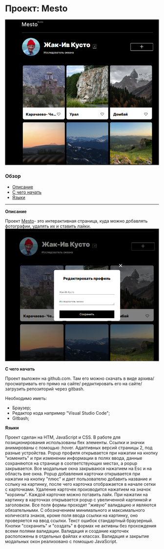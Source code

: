 # Проект: Mesto
![alt-screenshot](/images/Screenshot1.png)
### Обзор
- [Описание](#Описание)
- [С чего начать](#С_чего_начать)
- [Языки](#Языки)
------------------

**Описание** <a name = "Описание"></a>


Проект [Mesto](https://aleksandranazhestkina.github.io/mesto/index.html)- это интерактивная страница, куда можно добавлять фотографии, удалять их и ставить лайки.
![alt-screenshot](/images/Screenchot2.png)

**С чего начать** <a name = "С чего начать"></a>

Проект выложен на github.com. Там его можно скачать в виде архива/ просматривать его прямо на сайте/ редактировать его на сайте/ загрузить репозиторий через gitbash.

 Необходимо иметь:
* Браузер;
* Редактор кода например "Visual Studio Code";
* Gitbash;

**Языки** <a name = "Языки"></a>

Проект сделан на HTM, JavaScript и CSS. В работе для позиционирования использованы flex элементы. Ссылки и значки анимированы с помощью :hover. Адаптивных версий страницы 2, под разные устройства.
Popup профиля открывается при нажатии на кнопку "изменить" и при изменении информации в полях ввода, данные сохраняются на странице в соответствующих местах, а popup закрывается.
Все модальные окна закрываюся нажатием на Esc и на область вне окна.
Popup добавления карточки открывается при нажатии на кнопку "плюс" и дает пользователю добавить название и сслыку на картинку, после чего карточка отображается в начале сетки с карточками. Удаление карточек производится нажатием на значок "корзины". Каждой карточке можно потавить лайк.
При нажатии на картинку в карточках открывается рopup с увеличенной картинкой и заголовком.
Все поля формы проходят "живую" валидацию и являются обязательными. С обозначением минимального и максимального количесвта знаков, кроме поля ввода ссылки на картинку, оно проверяется на ввод ссылки. Текст ошибок стандартный браузерный.
Кнопки "сохранить" и "создать" в формах не активны без прохождения всеми полями валидации.
Валидация и создание карточек расположены в отдельных файлах и классах.
Валидация и закрытие модальных окон реализовано  с помощью JavaScript.